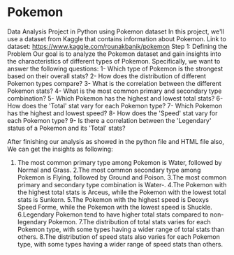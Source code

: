 # Pokemon
Data Analysis Project in Python using Pokemon dataset
In this project, we'll use a dataset from Kaggle that contains information about Pokemon.
Link to dataset: https://www.kaggle.com/rounakbanik/pokemon
Step 1: Defining the Problem
Our goal is to analyze the Pokemon dataset and gain insights into the characteristics of different types of Pokemon. Specifically, we want to answer the following questions:
1- Which type of Pokemon is the strongest based on their overall stats?
2- How does the distribution of different Pokemon types compare?
3- What is the correlation between the different Pokemon stats?
4- What is the most common primary and secondary type combination?
5- Which Pokemon has the highest and lowest total stats?
6- How does the 'Total' stat vary for each Pokemon type?
7- Which Pokemon has the highest and lowest speed?
8- How does the 'Speed' stat vary for each Pokemon type?
9- Is there a correlation between the 'Legendary' status of a Pokemon and its 'Total' stats?

After finishing our analysis as showed in the python file and HTML file also, We can get the insights as following:

1. The most common primary type among Pokemon is Water, followed by Normal and Grass.
2.The most common secondary type among Pokemon is Flying, followed by Ground and Poison.
3.The most common primary and secondary type combination is Water-.
4.The Pokemon with the highest total stats is Arceus, while the Pokemon with the lowest total stats is Sunkern.
5.The Pokemon with the highest speed is Deoxys Speed Forme, while the Pokemon with the lowest speed is Shuckle.
6.Legendary Pokemon tend to have higher total stats compared to non-legendary Pokemon.
7.The distribution of total stats varies for each Pokemon type, with some types having a wider range of total stats than others.
8.The distribution of speed stats also varies for each Pokemon type, with some types having a wider range of speed stats than others.
